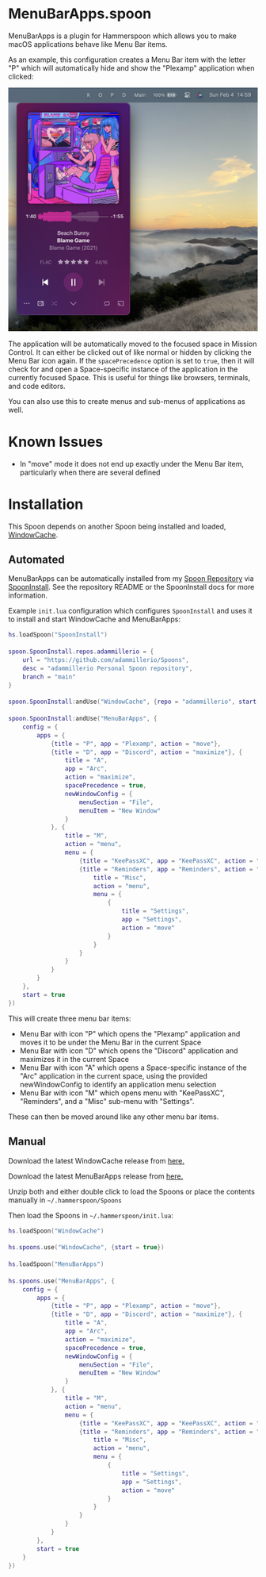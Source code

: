 # MenuBarApps.spoon
MenuBarApps is a plugin for Hammerspoon which allows you to make macOS applications behave like Menu Bar items.

As an example, this configuration creates a Menu Bar item with the letter "P" which will automatically hide and show the "Plexamp" application when clicked:

![Screenshot](docs/images/menu.png)

The application will be automatically moved to the focused space in Mission Control. It can either be clicked out of like normal or hidden by clicking the Menu Bar icon again. If the `spacePrecedence` option is set to `true`, then it will check for and open a Space-specific instance of the application in the currently focused Space. This is useful for things like browsers, terminals, and code editors.

You can also use this to create menus and sub-menus of applications as well.

# Known Issues

* In "move" mode it does not end up exactly under the Menu Bar item, particularly when there are several defined

# Installation

This Spoon depends on another Spoon being installed and loaded, [WindowCache](https://github.com/adammillerio/WindowCache.spoon).

## Automated

MenuBarApps can be automatically installed from my [Spoon Repository](https://github.com/adammillerio/Spoons) via [SpoonInstall](https://www.hammerspoon.org/Spoons/SpoonInstall.html). See the repository README or the SpoonInstall docs for more information.

Example `init.lua` configuration which configures `SpoonInstall` and uses it to install and start WindowCache and MenuBarApps:

```lua
hs.loadSpoon("SpoonInstall")

spoon.SpoonInstall.repos.adammillerio = {
    url = "https://github.com/adammillerio/Spoons",
    desc = "adammillerio Personal Spoon repository",
    branch = "main"
}

spoon.SpoonInstall:andUse("WindowCache", {repo = "adammillerio", start = true})

spoon.SpoonInstall:andUse("MenuBarApps", {
    config = {
        apps = {
            {title = "P", app = "Plexamp", action = "move"},
            {title = "D", app = "Discord", action = "maximize"}, {
                title = "A",
                app = "Arc",
                action = "maximize",
                spacePrecedence = true,
                newWindowConfig = {
                    menuSection = "File",
                    menuItem = "New Window"
                }
            }, {
                title = "M",
                action = "menu",
                menu = {
                    {title = "KeePassXC", app = "KeePassXC", action = "move"},
                    {title = "Reminders", app = "Reminders", action = "move"}, {
                        title = "Misc",
                        action = "menu",
                        menu = {
                            {
                                title = "Settings",
                                app = "Settings",
                                action = "move"
                            }
                        }
                    }
                }
            }
        }
    },
    start = true
})
```

This will create three menu bar items:

* Menu Bar with icon "P" which opens the "Plexamp" application and moves it to be under the Menu Bar in the current Space
* Menu Bar with icon "D" which opens the "Discord" application and maximizes it in the current Space
* Menu Bar with icon "A" which opens a Space-specific instance of the "Arc" application in the current space, using the provided newWindowConfig to identify an application menu selection
* Menu Bar with icon "M" which opens menu with "KeePassXC", "Reminders", and a "Misc" sub-menu with "Settings".

These can then be moved around like any other menu bar items.

## Manual

Download the latest WindowCache release from [here.](https://github.com/adammillerio/Spoons/raw/main/Spoons/MenuBarApps.spoon.zip)

Download the latest MenuBarApps release from [here.](https://github.com/adammillerio/Spoons/raw/main/Spoons/MenuBarApps.spoon.zip)

Unzip both and either double click to load the Spoons or place the contents manually in `~/.hammerspoon/Spoons`

Then load the Spoons in `~/.hammerspoon/init.lua`:

```lua
hs.loadSpoon("WindowCache")

hs.spoons.use("WindowCache", {start = true})

hs.loadSpoon("MenuBarApps")

hs.spoons.use("MenuBarApps", {
    config = {
        apps = {
            {title = "P", app = "Plexamp", action = "move"},
            {title = "D", app = "Discord", action = "maximize"}, {
                title = "A",
                app = "Arc",
                action = "maximize",
                spacePrecedence = true,
                newWindowConfig = {
                    menuSection = "File",
                    menuItem = "New Window"
                }
            }, {
                title = "M",
                action = "menu",
                menu = {
                    {title = "KeePassXC", app = "KeePassXC", action = "move"},
                    {title = "Reminders", app = "Reminders", action = "move"}, {
                        title = "Misc",
                        action = "menu",
                        menu = {
                            {
                                title = "Settings",
                                app = "Settings",
                                action = "move"
                            }
                        }
                    }
                }
            }
        },
        start = true
    }
})
```

